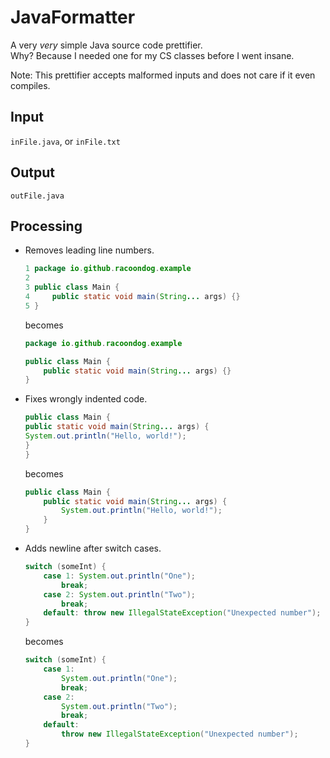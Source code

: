 # JavaFormatter
A very *very* simple Java source code prettifier.  
Why? Because I needed one for my CS classes before I went insane.

Note: This prettifier accepts malformed inputs and does not care if it even compiles.

## Input
`inFile.java`, or `inFile.txt`

## Output
`outFile.java`

## Processing
- Removes leading line numbers.
  
  ```java
  1 package io.github.racoondog.example
  2
  3 public class Main {
  4     public static void main(String... args) {}
  5 }
  ```
  becomes
  ```java
  package io.github.racoondog.example

  public class Main {
      public static void main(String... args) {}
  }
  ```

- Fixes wrongly indented code.
  
  ```java
  public class Main {
  public static void main(String... args) {
  System.out.println("Hello, world!");
  }
  }
  ```
  becomes
  ```java
  public class Main {
      public static void main(String... args) {
          System.out.println("Hello, world!");
      }
  }
  ```
  
- Adds newline after switch cases.
  ```java
  switch (someInt) {
      case 1: System.out.println("One");
          break;
      case 2: System.out.println("Two");
          break;
      default: throw new IllegalStateException("Unexpected number");
  }
  ```
  becomes
  ```java
  switch (someInt) {
      case 1:
          System.out.println("One");
          break;
      case 2:
          System.out.println("Two");
          break;
      default:
          throw new IllegalStateException("Unexpected number");
  }
  ```
